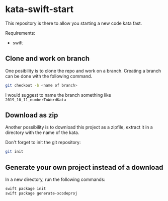 # kata-swift-start

This repository is there to allow you starting a new code kata fast.

Requirements:

* swift

## Clone and work on branch

One posibility is to clone the repo and work on a branch. Creating a branch can be done with the following command.

```bash
git checkout -b <name of branch>
```

I would suggest to name the branch something like ```2019_10_11_numberToWordKata```

## Download as zip

Another possibility is to download this project as a zipfile, extract it in a directory with the name of the kata.

Don't forget to init the git repository:

```bash
git init
```

## Generate your own project instead of a download

In a new directory, run the following commands:

```bash
swift package init
swift package generate-xcodeproj
```
